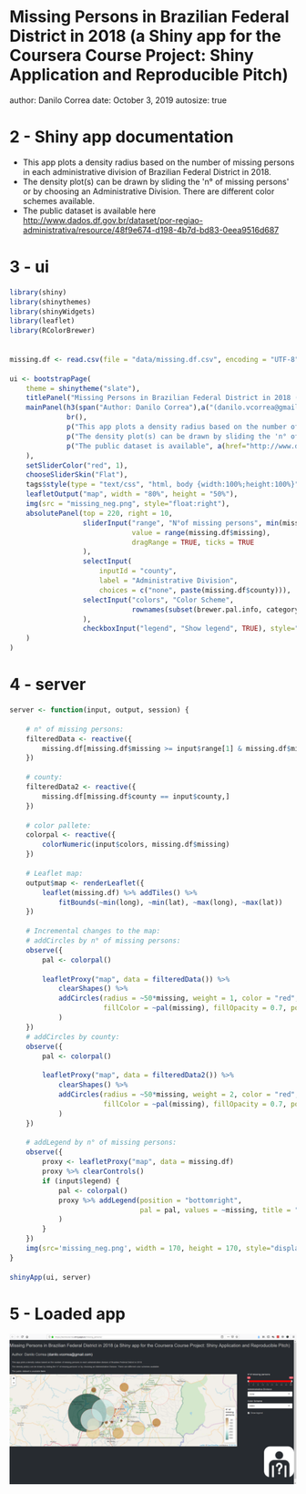 <style>
body {
    overflow: scroll;
}
</style>

Missing Persons in Brazilian Federal District in 2018 (a Shiny app for the Coursera Course Project: Shiny Application and Reproducible Pitch)
========================================================
author: Danilo Correa
date: October 3, 2019
autosize: true

2 - Shiny app documentation
========================================================

- This app plots a density radius based on the number of missing persons in each administrative division of Brazilian Federal District in 2018.
- The density plot(s) can be drawn by sliding the 'n° of missing persons' or by choosing an Administrative Division. There are different color schemes available.
- The public dataset is available here <http://www.dados.df.gov.br/dataset/por-regiao-administrativa/resource/48f9e674-d198-4b7d-bd83-0eea9516d687>

3 - ui
========================================================


```r
library(shiny)
library(shinythemes)
library(shinyWidgets)
library(leaflet)
library(RColorBrewer)


missing.df <- read.csv(file = "data/missing.df.csv", encoding = "UTF-8")

ui <- bootstrapPage(
    theme = shinytheme("slate"),
    titlePanel("Missing Persons in Brazilian Federal District in 2018 (a Shiny app for the Coursera Course Project: Shiny Application and Reproducible Pitch)"),
    mainPanel(h3(span("Author: Danilo Correa"),a("(danilo.vcorrea@gmail.com)", href = "mailto:daattali@gmail.com")),
              br(),
              p("This app plots a density radius based on the number of missing persons in each administrative division of Brazilian Federal District in 2018."),
              p("The density plot(s) can be drawn by sliding the 'n° of missing persons' or by choosing an Administrative Division. There are different color schemes available."),
              p("The public dataset is available", a(href="http://www.dados.df.gov.br/dataset/por-regiao-administrativa/resource/48f9e674-d198-4b7d-bd83-0eea9516d687", "here."))
    ),
    setSliderColor("red", 1),
    chooseSliderSkin("Flat"),
    tags$style(type = "text/css", "html, body {width:100%;height:100%}"),
    leafletOutput("map", width = "80%", height = "50%"),
    img(src = "missing_neg.png", style="float:right"),
    absolutePanel(top = 220, right = 10,
                  sliderInput("range", "N°of missing persons", min(missing.df$missing), max(missing.df$missing),
                              value = range(missing.df$missing),  
                              dragRange = TRUE, ticks = TRUE
                  ),
                  selectInput(
                      inputId = "county",
                      label = "Administrative Division",
                      choices = c("none", paste(missing.df$county))),
                  selectInput("colors", "Color Scheme",
                              rownames(subset(brewer.pal.info, category %in% c("seq", "div")))
                  ),
                  checkboxInput("legend", "Show legend", TRUE), style="z-index:500;", draggable = TRUE 
    )
)
```

4 - server
========================================================


```r
server <- function(input, output, session) {
    
    # n° of missing persons:
    filteredData <- reactive({
        missing.df[missing.df$missing >= input$range[1] & missing.df$missing <= input$range[2],]
    })
    
    # county:
    filteredData2 <- reactive({
        missing.df[missing.df$county == input$county,]
    })
    
    # color pallete:
    colorpal <- reactive({
        colorNumeric(input$colors, missing.df$missing)
    })
    
    # Leaflet map:
    output$map <- renderLeaflet({
        leaflet(missing.df) %>% addTiles() %>%
            fitBounds(~min(long), ~min(lat), ~max(long), ~max(lat))
    })
    
    # Incremental changes to the map:
    # addCircles by n° of missing persons:
    observe({
        pal <- colorpal()
        
        leafletProxy("map", data = filteredData()) %>%
            clearShapes() %>%
            addCircles(radius = ~50*missing, weight = 1, color = "red",
                       fillColor = ~pal(missing), fillOpacity = 0.7, popup = ~paste(county,": ", missing, sep = "")
            )
    })
    # addCircles by county:
    observe({
        pal <- colorpal()
        
        leafletProxy("map", data = filteredData2()) %>%
            clearShapes() %>%
            addCircles(radius = ~50*missing, weight = 2, color = "red",
                       fillColor = ~pal(missing), fillOpacity = 0.7, popup = ~paste(county,": ", missing, sep = "")
            )
    })
    
    # addLegend by n° of missing persons:
    observe({
        proxy <- leafletProxy("map", data = missing.df)
        proxy %>% clearControls()
        if (input$legend) {
            pal <- colorpal()
            proxy %>% addLegend(position = "bottomright",
                                pal = pal, values = ~missing, title = "N° of <br> missing <br> persons"
            )
        }
    })
    img(src='missing_neg.png', width = 170, height = 170, style="display: block; float: right;")
}

shinyApp(ui, server)
```

5 - Loaded app
========================================================

![alt text](screen.png)

